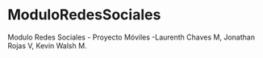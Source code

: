# ModuloRedesSociales
Modulo Redes Sociales - Proyecto Móviles -Laurenth Chaves  M, Jonathan Rojas  V, Kevin Walsh M.
